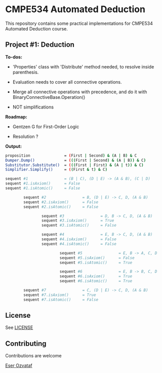 CMPE534 Automated Deduction
===========================

This repository contains some practical implementations for CMPE534 Automated Deduction course.


Project #1: Deduction
---------------------
**To-dos:**

* 'Properties' class with 'Distribute' method needed, to resolve inside parenthesis.

* Evaluation needs to cover all connective operations.

* Merge all connective operations with precedence, and do it with BinaryConnectiveBase.Operation()

* NOT simplifications


**Roadmap:**

* Gentzen G for First-Order Logic

* Resolution ?


**Output:**
``` bash
proposition               = (First | Second) & (A | B) & C
Dumper.Dump()             = (((First | Second) & (A | B)) & C)
Substitutor.Substitute()  = (((First | First) & (A | t)) & C)
Simplifier.Simplify()     = ((First & t) & C)

sequent #1                = (B | C), (D | E) -> (A & B), (C | D)
sequent #1.isAxiom()      = False
sequent #1.isAtomic()     = False

        sequent #2                = B, (D | E) -> C, D, (A & B)
        sequent #2.isAxiom()      = False
        sequent #2.isAtomic()     = False

                sequent #3                = D, B -> C, D, (A & B)
                sequent #3.isAxiom()      = True
                sequent #3.isAtomic()     = False

                sequent #4                = E, B -> C, D, (A & B)
                sequent #4.isAxiom()      = False
                sequent #4.isAtomic()     = False

                        sequent #5                = E, B -> A, C, D
                        sequent #5.isAxiom()      = False
                        sequent #5.isAtomic()     = True

                        sequent #6                = E, B -> B, C, D
                        sequent #6.isAxiom()      = True
                        sequent #6.isAtomic()     = True

        sequent #7                = C, (D | E) -> C, D, (A & B)
        sequent #7.isAxiom()      = True
        sequent #7.isAtomic()     = False
```


License
-------
See [LICENSE](LICENSE)


Contributing
------------
Contributions are welcome

[Eser Ozvataf](http://eser.ozvataf.com/)
